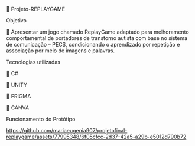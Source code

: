 📍 Projeto-REPLAYGAME

Objetivo

🎾 Apresentar um jogo chamado ReplayGame adaptado para melhoramento comportamental de portadores de transtorno autista com base no sistema de comunicação – PECS, condicionando o aprendizado por repetição e associação por meio de imagens e palavras.

Tecnologias utilizadas

📌 C#

📌 UNITY

📌 FRIGMA

📌 CANVA

Funcionamento do Protótipo

https://github.com/mariaeugenia907/projetofinal-replaygame/assets/77995348/6f05cfcc-2d37-42a5-a29b-e5012d790b72




